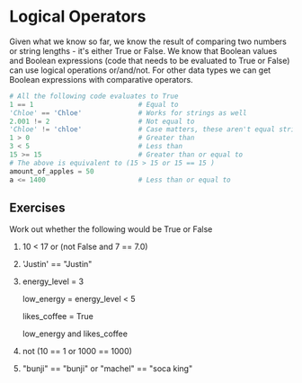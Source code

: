# Logical Operators

Given what we know so far, we know the result of comparing two numbers or string
lengths - it's either True or False. We know that Boolean values and Boolean
expressions (code that needs to be evaluated to True or False) can use logical
operations or/and/not. For other data types we can get Boolean expressions with
comparative operators.

```python
# All the following code evaluates to True
1 == 1                          # Equal to
'Chloe' == 'Chloe'              # Works for strings as well
2.001 != 2                      # Not equal to
'Chloe' != 'chloe'              # Case matters, these aren't equal strings
1 > 0                           # Greater than
3 < 5                           # Less than
15 >= 15                        # Greater than or equal to
# The above is equivalent to (15 > 15 or 15 == 15 )
amount_of_apples = 50
a <= 1400                       # Less than or equal to
```

## Exercises

Work out whether the following would be True or False
1. 10 < 17 or (not False and 7 == 7.0)
2. 'Justin' == "Justin"
3.  energy_level = 3

    low_energy = energy_level < 5

    likes_coffee = True

    low_energy and likes_coffee
4. not (10 == 1 or 1000 == 1000)
5. "bunji" == "bunji" or "machel" == "soca king"
